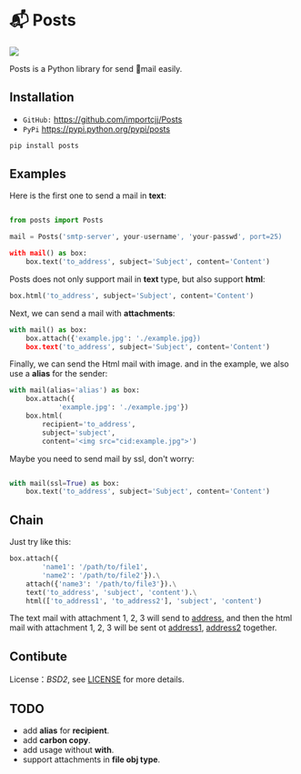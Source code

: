 # 📬 Posts  
![](https://travis-ci.org/importcjj/Posts.svg)

Posts is a Python library for send 📧mail easily.

## Installation

- ``GitHub:`` https://github.com/importcjj/Posts
- ``PyPi`` https://pypi.python.org/pypi/posts

```sh
pip install posts
```
## Examples

Here is the first one to send a mail in **text**:

```python

from posts import Posts

mail = Posts('smtp-server', your-username', 'your-passwd', port=25)

with mail() as box:
	box.text('to_address', subject='Subject', content='Content')
```

Posts does not only support mail in **text** type, but also support **html**:

```python
box.html('to_address', subject='Subject', content='Content')
```

Next, we can send a mail with **attachments**:

```python
with mail() as box:
	box.attach({'example.jpg': './example.jpg})
	box.text('to_address', subject='Subject', content='Content')
```

Finally, we can send the Html mail with image. and
in the example, we also use a **alias** for the sender:

```python
with mail(alias='alias') as box:
	box.attach({
			'example.jpg': './example.jpg'})
	box.html(
		recipient='to_address', 
		subject='subject', 
		content='<img src="cid:example.jpg">')
``` 

Maybe you need to send mail by ssl, don't worry:

```python

with mail(ssl=True) as box:
	box.text('to_address', subject='Subject', content='Content')
```
## Chain

Just try like this:

```python
box.attach({
		'name1': '/path/to/file1',
		'name2': '/path/to/file2'}).\
	attach({'name3': '/path/to/file3'}).\
	text('to_address', 'subject', 'content').\
	html(['to_address1', 'to_address2'], 'subject', 'content')
```

The text mail with attachment 1, 2, 3 will send to [address](),
and then the html mail with attachment 1, 2, 3 will be sent ot
[address1](), [address2]() together.

## Contibute

License：*BSD2*, see [LICENSE]() for more details.

## TODO

* add **alias** for **recipient**.
* add **carbon copy**.
* add usage without **with**.
* support attachments in **file obj type**.
